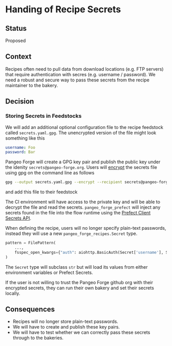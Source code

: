 # Handing of Recipe Secrets

## Status
Proposed

## Context

Recipes often need to pull data from download locations (e.g. FTP servers) that require authentication with secres (e.g. username / password).
We need a robust and secure way to pass these secrets from the recipe maintainer to the bakery.

## Decision

### Storing Secrets in Feedstocks

We will add an additional optional configuration file to the recipe feedstock called `secrets.yaml.gpg`.
The unencrypted version of the file might look something like this
```yaml
username: Foo
password: Bar
```

Pangeo Forge will create a GPG key pair and publish the public key under the idenity `secrets@pangeo-forge.org`.
Users will [encrypt](https://www.gnupg.org/gph/en/manual/x110.html) the secrets file using gpg on the command line as follows
```bash
gpg --output secrets.yaml.gpg --encrypt --recipient secrets@pangeo-forge.org secrets.yaml
```
and add this file to their feedstock

The CI environment will have access to the private key and will be able to decrypt the file and read the secrets.
`pangeo_forge_prefect` will inject any secrets found in the file into the flow runtime using the [Prefect Client Secrets API](https://docs.prefect.io/orchestration/concepts/secrets.html#prefect-client).

When defining the recipe, users will no longer specify plain-text passwords, instead they will use a new `pangeo_forge_recipes.Secret` type.

```python
pattern = FilePattern(
    ...,
    fsspec_open_kwargs={"auth": aiohttp.BasicAuth(Secret['username'], Secret['password'])},
)
```

The `Secret` type will subclass `str` but will load its values from either environment variables or Prefect Secrets.

If the user is not willing to trust the Pangeo Forge github org with their encrypted secrets, they can run their own bakery and set their secrets locally.

## Consequences

- Recipes will no longer store plain-text passwords.
- We will have to create and publish these key pairs.
- We will have to test whether we can correctly pass these secrets through to the bakeries.
